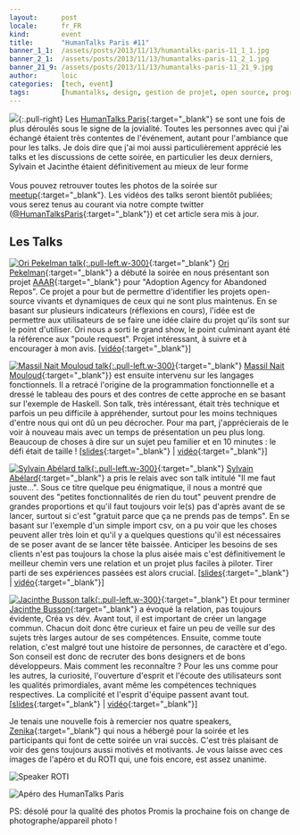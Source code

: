 ```yaml
---
layout:      post
locale:      fr_FR
kind:        event
title:       "HumanTalks Paris #11"
banner_1_1:  /assets/posts/2013/11/13/humantalks-paris-11_1_1.jpg
banner_2_1:  /assets/posts/2013/11/13/humantalks-paris-11_2_1.jpg
banner_21_9: /assets/posts/2013/11/13/humantalks-paris-11_21_9.jpg
author:      loic
categories:  [tech, event]
tags:        [humantalks, design, gestion de projet, open source, programmation fonctionnelle]
---
```


![](/assets/posts/2013/11/13/humantalks.png){:.pull-right}
Les [HumanTalks Paris](https://gospeak.io/groups/humantalks-paris/events/2013_11){:target="_blank"} se sont une fois de plus déroulés sous le signe de la jovialité.
Toutes les personnes avec qui j'ai échangé étaient très contentes de l'événement, autant pour l'ambiance que pour les talks.
Je dois dire que j'ai moi aussi particulièrement apprécié les talks et les discussions de cette soirée, en particulier les deux derniers,
Sylvain et Jacinthe étaient définitivement au mieux de leur forme <i class="emoji smile"></i><br>
<br>
Vous pouvez retrouver toutes les photos de la soirée sur [meetup](http://www.meetup.com/HumanTalks-Paris/photos/18527252){:target="_blank"}.
Les vidéos des talks seront bientôt publiées;
vous serez tenus au courant via notre compte twitter ([@HumanTalksParis](https://twitter.com/HumanTalksParis){:target="_blank"}) et cet article sera mis à jour.

## Les Talks

[![Ori Pekelman talk](/assets/posts/2013/11/13/ori-pekelman.jpeg){:.pull-left.w-300}](https://gospeak.io/groups/humantalks-paris/talks/bd2052dd-6ade-41da-a098-196e1f2ae1b6){:target="_blank"}
[Ori Pekelman](https://twitter.com/OriPekelman){:target="_blank"} a débuté la soirée en nous présentant son projet [AAAR](https://github.com/OriPekelman/aaar){:target="_blank"}
pour "Adoption Agency for Abandoned Repos". Ce projet a pour but de permettre d'identifier les projets open-source vivants et dynamiques de ceux qui ne sont plus maintenus.
En se basant sur plusieurs indicateurs (réflexions en cours), l'idée est de permettre aux utilisateurs de se faire une idée claire du projet qu'ils sont sur le point d'utiliser.
Ori nous a sorti le grand show, le point culminant ayant été la référence aux "poule request". Projet intéressant, à suivre et à encourager à mon avis.
[[vidéo](https://www.youtube.com/watch?v=Gt8LV5qmpg8){:target="_blank"}]

[![Massil Nait Mouloud talk](/assets/posts/2013/11/13/massil-nait-mouloud.jpeg){:.pull-left.w-300}](https://gospeak.io/groups/humantalks-paris/talks/c36e0858-e2e7-48fd-a587-94d2f675ff5c){:target="_blank"}
[Massil Nait Mouloud](https://twitter.com/nmassyl){:target="_blank"}} est ensuite intervenu sur les langages fonctionnels.
Il a retracé l'origine de la programmation fonctionnelle et a dressé le tableau des pours et des contres de cette approche en se basant sur l'exemple de Haskell.
Son talk, très intéressant, était très technique et parfois un peu difficile à appréhender, surtout pour les moins techniques d'entre nous qui ont dû un peu décrocher.
Pour ma part, j'apprécierais de le voir à nouveau mais avec un temps de présentation un peu plus long.
Beaucoup de choses à dire sur un sujet peu familier et en 10 minutes : le défi était de taille !
[[slides](/assets/posts/2013/11/13/Pure%20Functional%20Programming%20and%20it's%20Benefits.pdf){:target="_blank"} | [vidéo](https://www.youtube.com/watch?v=2XNTPk1kMxk){:target="_blank"}]

[![Sylvain Abélard talk](/assets/posts/2013/11/13/sylvain-abelard.jpeg){:.pull-left.w-300}](https://gospeak.io/groups/humantalks-paris/talks/c8f89e55-23fd-40ce-a970-ec7ed55e86f4){:target="_blank"}
[Sylvain Abélard](https://twitter.com/abelar_s){:target="_blank"} a pris le relais avec son talk intitulé "Il me faut juste...".
Sous ce titre quelque peu énigmatique, il nous a montré que souvent des "petites fonctionnalités de rien du tout" peuvent prendre de grandes proportions
et qu'il faut toujours voir le(s) pas d'après avant de se lancer, surtout si c'est "gratuit parce que ça ne prends pas de temps".
En se basant sur l'exemple d'un simple import csv, on a pu voir que les choses peuvent aller très loin
et qu'il y a quelques questions qu'il est nécessaires de se poser avant de se lancer tête baissée.
Anticiper les besoins de ses clients n'est pas toujours la chose la plus aisée mais c'est définitivement le meilleur chemin vers une relation
et un projet plus faciles à piloter. Tirer parti de ses expériences passées est alors crucial.
[[slides](https://speakerdeck.com/abelar_s/little-needs-big-problems){:target="_blank"} | [vidéo](https://www.youtube.com/watch?v=X0dbTu-uXP8){:target="_blank"}]

[![Jacinthe Busson talk](/assets/posts/2013/11/13/jacinthe-busson.jpeg){:.pull-left.w-300}](https://gospeak.io/groups/humantalks-paris/talks/1491e17c-0a7c-443f-b6e5-38cd976af2dc){:target="_blank"}
Et pour terminer [Jacinthe Busson](https://twitter.com/jacinthe_){:target="_blank"} a évoqué la relation, pas toujours évidente, Créa vs dév.
Avant tout, il est important de créer un langage commun. Chacun doit donc être curieux et faire un peu de veille sur des sujets très larges autour de ses compétences.
Ensuite, comme toute relation, c'est malgré tout une histoire de personnes, de caractère et d'ego. Son conseil est donc de recruter des bons designers et de bons développeurs.
Mais comment les reconnaître ? Pour les uns comme pour les autres, la curiosité, l'ouverture d'esprit et l'écoute des utilisateurs sont les qualités primordiales,
avant même les compétences techniques respectives. La complicité et l'esprit d'équipe passent avant tout.
[[slides](http://jacinthebusson.com/humantalks){:target="_blank"} | [vidéo](https://www.youtube.com/watch?v=SORZkklLKCk){:target="_blank"}]

Je tenais une nouvelle fois à remercier nos quatre speakers, [Zenika](https://twitter.com/ZenikaIT){:target="_blank"} qui nous a hébergé pour la soirée
et les participants qui font de cette soirée un vrai succès. C'est très plaisant de voir des gens toujours aussi motivés et motivants.
Je vous laisse avec ces images de l'apéro et du ROTI qui, une fois encore, est assez unanime.

![Speaker ROTI](/assets/posts/2013/11/13/roti.jpg)

![Apéro des HumanTalks Paris](/assets/posts/2013/11/13/apero.jpeg)

PS: désolé pour la qualité des photos <i class="emoji sad"></i> Promis la prochaine fois on change de photographe/appareil photo !

